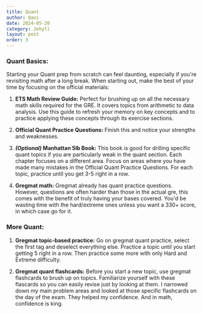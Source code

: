 ```yaml
---
title: Quant
author: Qavi
date: 2024-05-20
category: Jekyll
layout: post
order: 3
---
```


### Quant Basics:
Starting your Quant prep from scratch can feel daunting, especially if you're revisiting math after a long break. When starting out, make the best of your time by focusing on the official materials:

1. <b>ETS Math Review Guide:</b> Perfect for brushing up on all the necessary math skills required for the GRE. It covers topics from arithmetic to data analysis. Use this guide to refresh your memory on key concepts and to practice applying these concepts through its exercise sections.

2. <b>Official Quant Practice Questions:</b> Finish this and notice your strengths and weaknesses.

3. <b><i>(Optional)</i> Manhattan 5lb Book:</b> This book is good for drilling specific quant topics if you are particularly weak in the quant section. Each chapter focuses on a different area. Focus on areas where you have made many mistakes in the Official Quant Practice Questions. For each topic, practice until you get 3-5 right in a row.

3. <b> Gregmat math:</b> Gregmat already has quant practice questions. However, questions are often harder than those in the actual gre, this comes with the benefit of truly having your bases covered. You'd be wasting time with the hard/extreme ones unless you want a 330+ score, in which case go for it.

### More Quant:
1. <b>Gregmat topic-based practice:</b> Go on gregmat quant practice, select the first tag and deselect everything else. Practice a topic until you start getting 5 right in a row. Then practice some more with only Hard and Extreme difficulty. 

2. <b>Gregmat quant flashcards:</b> Before you start a new topic, use gregmat flashcards to brush up on topics. Familiarize yourself with these flascards so you can easily revise just by looking at them. I narrowed down my main problem areas and looked at those specific flashcards on the day of the exam. They helped my confidence. And in math, confidence is king.
